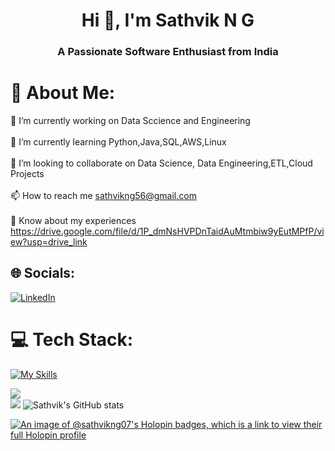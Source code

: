 <h1 align="center">Hi 👋, I'm Sathvik N G</h1>
<h3 align="center">A Passionate Software Enthusiast from India</h3>



# 💫 About Me:
🔭 I’m currently working on Data Sccience and Engineering<br><br>🌱 I’m currently learning Python,Java,SQL,AWS,Linux<br><br>👯 I’m looking to collaborate on Data Science, Data Engineering,ETL,Cloud Projects<br><br>📫 How to reach me sathvikng56@gmail.com<br><br>📄 Know about my experiences https://drive.google.com/file/d/1P_dmNsHVPDnTaidAuMtmbiw9yEutMPfP/view?usp=drive_link


## 🌐 Socials:
[![LinkedIn](https://img.shields.io/badge/LinkedIn-%230077B5.svg?logo=linkedin&logoColor=white)](https://linkedin.com/in/https://www.linkedin.com/in/sathvik-n-g-195a2222a/) 

# 💻 Tech Stack:
[![My Skills](https://skillicons.dev/icons?i=java,python,mysql,git,linux,aws,kafka,spark,postgresql,streamlit)](https://skillicons.dev)

![](https://github-readme-streak-stats.herokuapp.com/?user=sathvik-ng-07&theme=dark&hide_border=false)<br/>
![](https://github-readme-stats.vercel.app/api/top-langs/?username=sathvik-ng-07&theme=dark&hide_border=false&include_all_commits=true&count_private=false&layout=compact)
![Sathvik's GitHub stats](https://github-readme-stats.vercel.app/api?username=sathvik-ng-07&show_icons=true&theme=dark&count_private=true&border_radius=50)<br/> 


<!-- Proudly created with GPRM ( https://gprm.itsvg.in ) -->
[![An image of @sathvikng07's Holopin badges, which is a link to view their full Holopin profile](https://holopin.me/sathvikng07)](https://holopin.io/@sathvikng07)




